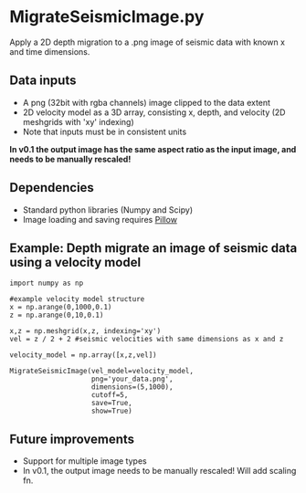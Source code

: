 # MigrateSeismicImage.py
Apply a 2D depth migration to a .png image of seismic data with known x and time dimensions.

## Data inputs
- A png (32bit with rgba channels) image clipped to the data extent
- 2D velocity model as a 3D array, consisting x, depth, and velocity (2D meshgrids with 'xy' indexing)
- Note that inputs must be in consistent units

**In v0.1 the output image has the same aspect ratio as the input image, and needs to be manually rescaled!**

## Dependencies
- Standard python libraries (Numpy and Scipy)
- Image loading and saving requires [Pillow](https://pillow.readthedocs.io/en/stable/)
## Example: Depth migrate an image of seismic data using a velocity model
```
import numpy as np

#example velocity model structure 
x = np.arange(0,1000,0.1)
z = np.arange(0,10,0.1)

x,z = np.meshgrid(x,z, indexing='xy')
vel = z / 2 + 2 #seismic velocities with same dimensions as x and z

velocity_model = np.array([x,z,vel])

MigrateSeismicImage(vel_model=velocity_model,
                    png='your_data.png',
                    dimensions=(5,1000),
                    cutoff=5,
                    save=True,
                    show=True)
```
## Future improvements
- Support for multiple image types
- In v0.1, the output image needs to be manually rescaled! Will add scaling fn.
